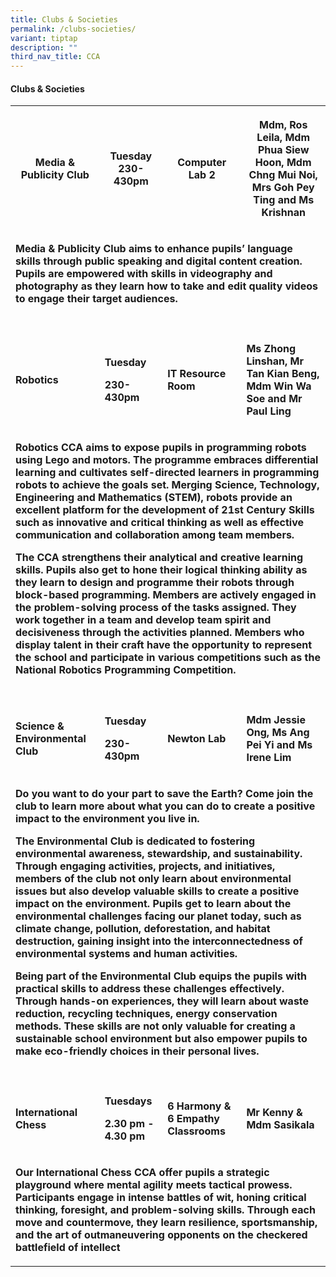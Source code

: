 ```yaml
---
title: Clubs & Societies
permalink: /clubs-societies/
variant: tiptap
description: ""
third_nav_title: CCA
---
```

<h4>Clubs &amp; Societies</h4>
<table style="minWidth: 100px">
<colgroup>
<col>
<col>
<col>
<col>
</colgroup>
<tbody>
<tr>
<th rowspan="1" colspan="1">
<p>Media &amp; Publicity Club</p>
</th>
<th rowspan="1" colspan="1">
<p>Tuesday
<br>230-430pm</p>
</th>
<th rowspan="1" colspan="1">
<p>Computer Lab 2</p>
</th>
<th rowspan="1" colspan="1">
<p>Mdm, Ros Leila, Mdm Phua Siew Hoon, Mdm Chng Mui Noi, Mrs Goh Pey Ting
and Ms Krishnan</p>
</th>
</tr>
<tr>
<td rowspan="1" colspan="4">
<p><strong>Media &amp; Publicity Club aims to enhance pupils’ language skills through public speaking and digital content creation. Pupils are empowered with skills in videography and photography as they learn how to take and edit quality videos to engage their target audiences.</strong>
</p>
</td>
</tr>
<tr>
<td rowspan="1" colspan="1">
<p></p>
</td>
<td rowspan="1" colspan="1">
<p></p>
</td>
<td rowspan="1" colspan="1">
<p></p>
</td>
<td rowspan="1" colspan="1">
<p></p>
</td>
</tr>
<tr>
<td rowspan="1" colspan="1">
<p><strong>Robotics</strong>
</p>
</td>
<td rowspan="1" colspan="1">
<p><strong>Tuesday</strong>
</p>
<p><strong>230-430pm</strong>
</p>
</td>
<td rowspan="1" colspan="1">
<p><strong>IT Resource Room</strong>
</p>
</td>
<td rowspan="1" colspan="1">
<p><strong>Ms Zhong Linshan, Mr Tan Kian Beng, Mdm Win Wa Soe and Mr Paul Ling</strong>
</p>
</td>
</tr>
<tr>
<td rowspan="1" colspan="4">
<p><strong>Robotics CCA aims to expose pupils in programming robots using Lego and motors. The programme embraces differential learning and cultivates self-directed learners in programming robots to achieve the goals set. Merging Science, Technology, Engineering and Mathematics (STEM), robots provide an excellent platform for the development of 21st Century Skills such as innovative and critical thinking as well as effective communication and collaboration among team members.</strong>
</p>
<p><strong>The CCA strengthens their analytical and creative learning skills. Pupils also get to hone their logical thinking ability as they learn to design and programme their robots through block-based programming. Members are actively engaged in the problem-solving process of the tasks assigned. They work together in a team and develop team spirit and decisiveness through the activities planned. Members who display talent in their craft have the opportunity to represent the school and participate in various competitions such as the National Robotics Programming Competition.</strong>
</p>
</td>
</tr>
<tr>
<td rowspan="1" colspan="1">
<p></p>
</td>
<td rowspan="1" colspan="1">
<p></p>
</td>
<td rowspan="1" colspan="1">
<p></p>
</td>
<td rowspan="1" colspan="1">
<p></p>
</td>
</tr>
<tr>
<td rowspan="1" colspan="1">
<p><strong>Science &amp; Environmental Club</strong>
</p>
</td>
<td rowspan="1" colspan="1">
<p><strong>Tuesday</strong>
</p>
<p><strong>230-430pm</strong>
</p>
<p></p>
</td>
<td rowspan="1" colspan="1">
<p><strong>Newton Lab</strong>
</p>
</td>
<td rowspan="1" colspan="1">
<p><strong>Mdm Jessie Ong, Ms Ang Pei Yi and Ms Irene Lim</strong>
</p>
</td>
</tr>
<tr>
<td rowspan="1" colspan="4">
<p><strong>Do you want to do your part to save the Earth? Come join the club to learn more about what you can do to create a positive impact to the environment you live in.</strong>
</p>
<p><strong>The Environmental Club is dedicated to fostering environmental awareness, stewardship, and sustainability. Through engaging activities, projects, and initiatives, members of the club not only learn about environmental issues but also develop valuable skills to create a positive impact on the environment. Pupils get to learn about the environmental challenges facing our planet today, such as climate change, pollution, deforestation, and habitat destruction, gaining insight into the interconnectedness of environmental systems and human activities.</strong>
</p>
<p><strong>Being part of the Environmental Club equips the pupils with practical skills to address these challenges effectively. Through hands-on experiences, they will learn about waste reduction, recycling techniques, energy conservation methods. These skills are not only valuable for creating a sustainable school environment but also empower pupils to make eco-friendly choices in their personal lives.</strong>
</p>
</td>
</tr>
<tr>
<td rowspan="1" colspan="1">
<p></p>
</td>
<td rowspan="1" colspan="1">
<p></p>
</td>
<td rowspan="1" colspan="1">
<p></p>
</td>
<td rowspan="1" colspan="1">
<p></p>
</td>
</tr>
<tr>
<td rowspan="1" colspan="1">
<p><strong>International Chess</strong>
</p>
</td>
<td rowspan="1" colspan="1">
<p><strong>Tuesdays</strong>
</p>
<p><strong>2.30 pm - 4.30 pm</strong>
</p>
</td>
<td rowspan="1" colspan="1">
<p><strong>6 Harmony &amp; 6 Empathy Classrooms</strong>
</p>
</td>
<td rowspan="1" colspan="1">
<p><strong>Mr Kenny &amp; Mdm Sasikala</strong>
</p>
</td>
</tr>
<tr>
<td rowspan="1" colspan="4">
<p><strong>Our International Chess CCA offer pupils a strategic playground where mental agility meets tactical prowess. Participants engage in intense battles of wit, honing critical thinking, foresight, and problem-solving skills. Through each move and countermove, they learn resilience, sportsmanship, and the art of outmaneuvering opponents on the checkered battlefield of intellect</strong>
</p>
</td>
</tr>
</tbody>
</table>
<p></p>